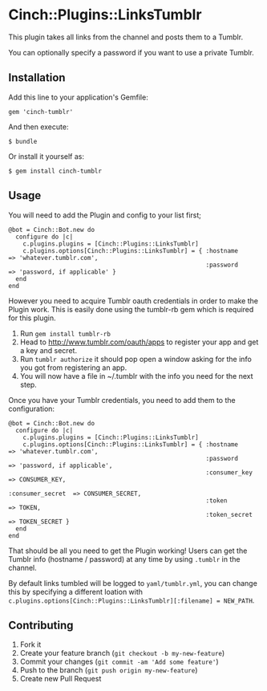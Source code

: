 # Cinch::Plugins::LinksTumblr

This plugin takes all links from the channel and posts them to a Tumblr.

You can optionally specify a password if you want to use a private Tumblr.

## Installation

Add this line to your application's Gemfile:

    gem 'cinch-tumblr'

And then execute:

    $ bundle

Or install it yourself as:

    $ gem install cinch-tumblr

## Usage

You will need to add the Plugin and config to your list first;

    @bot = Cinch::Bot.new do
      configure do |c|
        c.plugins.plugins = [Cinch::Plugins::LinksTumblr]
        c.plugins.options[Cinch::Plugins::LinksTumblr] = { :hostname         => 'whatever.tumblr.com',
                                                           :password         => 'password, if applicable' }
      end
    end

However you need to acquire Tumblr oauth credentials in order to make the Plugin work.
This is easily done using the tumblr-rb gem which is required for this plugin.

1. Run `gem install tumblr-rb`
2. Head to http://www.tumblr.com/oauth/apps to register your app and get a key and secret.
3. Run `tumblr authorize` it should pop open a window asking for the info you got from
    registering an app.
4. You will now have a file in ~/.tumblr with the info you need for the next step.

Once you have your Tumblr credentials, you need to add them to the configuration:

    @bot = Cinch::Bot.new do
      configure do |c|
        c.plugins.plugins = [Cinch::Plugins::LinksTumblr]
        c.plugins.options[Cinch::Plugins::LinksTumblr] = { :hostname         => 'whatever.tumblr.com',
                                                           :password         => 'password, if applicable',
                                                           :consumer_key     => CONSUMER_KEY,
                                                           :consumer_secret  => CONSUMER_SECRET,
                                                           :token            => TOKEN,
                                                           :token_secret     => TOKEN_SECRET }
      end
    end

That should be all you need to get the Plugin working! Users can get the Tumblr info
(hostname / password) at any time by using `.tumblr` in the channel.

By default links tumbled will be logged to `yaml/tumblr.yml`, you can change this by specifying
a different loation with `c.plugins.options[Cinch::Plugins::LinksTumblr][:filename] = NEW_PATH`.


## Contributing

1. Fork it
2. Create your feature branch (`git checkout -b my-new-feature`)
3. Commit your changes (`git commit -am 'Add some feature'`)
4. Push to the branch (`git push origin my-new-feature`)
5. Create new Pull Request
